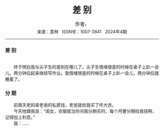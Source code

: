 # <center>差 别</center> 

<div align=center><img src="https://raw.githubusercontent.com/leaguecn/magazines/main/img_authors/%25d7%25f7%25d5%25df%25a3%25ba.jpg"></div> 

<center>来源：意林   ISSN号：1007-3841   2024年4期</center> 


* * *


### 差 别

  
<br>　　终于明白我与尖子生的差别在哪儿了。尖子生情绪很差的时候在桌子上趴一会儿，两分钟后起来继续写作业。我情绪很差的时候在桌子上趴一会儿，两分钟后就睡着了。

### 分 期

  
　　前兩天老妈查老爸的私房钱，老爸就给我买了件大衣。  
　　今天他跟我说：“闺女，衣服就当你问我分期买的，每个月要分期给我钱啊，记得加上利息。”  
　　我：……